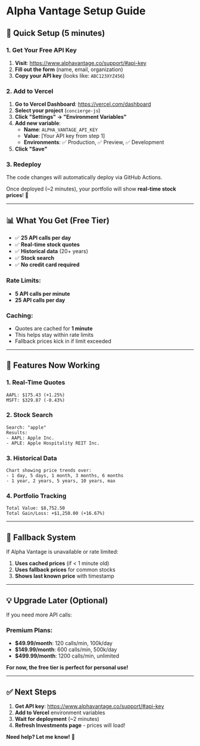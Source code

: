 # Alpha Vantage Setup Guide

## 🚀 Quick Setup (5 minutes)

### **1. Get Your Free API Key**

1. **Visit**: https://www.alphavantage.co/support/#api-key
2. **Fill out the form** (name, email, organization)
3. **Copy your API key** (looks like: `ABC123XYZ456`)

### **2. Add to Vercel**

1. **Go to Vercel Dashboard**: https://vercel.com/dashboard
2. **Select your project** (`concierge-js`)
3. **Click "Settings" → "Environment Variables"**
4. **Add new variable**:
   - **Name**: `ALPHA_VANTAGE_API_KEY`
   - **Value**: [Your API key from step 1]
   - **Environments**: ✅ Production, ✅ Preview, ✅ Development
5. **Click "Save"**

### **3. Redeploy**

The code changes will automatically deploy via GitHub Actions.

Once deployed (~2 minutes), your portfolio will show **real-time stock prices**! 🎉

---

## 📊 What You Get (Free Tier)

- ✅ **25 API calls per day**
- ✅ **Real-time stock quotes**
- ✅ **Historical data** (20+ years)
- ✅ **Stock search**
- ✅ **No credit card required**

### **Rate Limits**:
- **5 API calls per minute**
- **25 API calls per day**

### **Caching**:
- Quotes are cached for **1 minute**
- This helps stay within rate limits
- Fallback prices kick in if limit exceeded

---

## 🔧 Features Now Working

### **1. Real-Time Quotes**
```
AAPL: $175.43 (+1.25%)
MSFT: $329.87 (-0.43%)
```

### **2. Stock Search**
```
Search: "apple"
Results:
- AAPL: Apple Inc.
- APLE: Apple Hospitality REIT Inc.
```

### **3. Historical Data**
```
Chart showing price trends over:
- 1 day, 5 days, 1 month, 3 months, 6 months
- 1 year, 2 years, 5 years, 10 years, max
```

### **4. Portfolio Tracking**
```
Total Value: $8,752.50
Total Gain/Loss: +$1,250.00 (+16.67%)
```

---

## 🎯 Fallback System

If Alpha Vantage is unavailable or rate limited:
1. **Uses cached prices** (if < 1 minute old)
2. **Uses fallback prices** for common stocks
3. **Shows last known price** with timestamp

---

## 💡 Upgrade Later (Optional)

If you need more API calls:

### **Premium Plans**:
- **$49.99/month**: 120 calls/min, 100k/day
- **$149.99/month**: 600 calls/min, 500k/day
- **$499.99/month**: 1200 calls/min, unlimited

**For now, the free tier is perfect for personal use!**

---

## ✅ Next Steps

1. **Get API key**: https://www.alphavantage.co/support/#api-key
2. **Add to Vercel** environment variables
3. **Wait for deployment** (~2 minutes)
4. **Refresh Investments page** - prices will load!

**Need help? Let me know!** 🚀

